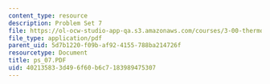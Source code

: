 ```yaml
---
content_type: resource
description: Problem Set 7
file: https://ol-ocw-studio-app-qa.s3.amazonaws.com/courses/3-00-thermodynamics-of-materials-fall-2002/402135833d496f60b6c7183989475307_ps_07.PDF
file_type: application/pdf
parent_uid: 5d7b1220-f09b-af92-4155-788ba214726f
resourcetype: Document
title: ps_07.PDF
uid: 40213583-3d49-6f60-b6c7-183989475307
---
```

